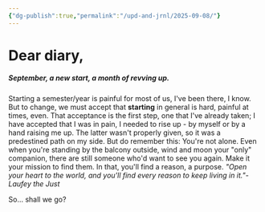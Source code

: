 ```yaml
---
{"dg-publish":true,"permalink":"/upd-and-jrnl/2025-09-08/"}
---
```


# Dear diary,
##### September, a new start, a month of revving up.
Starting a semester/year is painful for most of us, I've been there, I know.
But to change, we must accept that **starting** in general is hard, painful at times, even. That acceptance is the first step, one that I've already taken; I have accepted that I was in pain, I needed to rise up - by myself or by a hand raising me up. The latter wasn't properly given, so it was a predestined path on my side.
But do remember this: You're not alone. Even when you're standing by the balcony outside, wind and moon your "only" companion, there are still someone who'd want to see you again. Make it your mission to find them.
In that, you'll find a reason, a purpose.
*"Open your heart to the world, and you'll find every reason to keep living in it."- Laufey the Just*

So... shall we go?